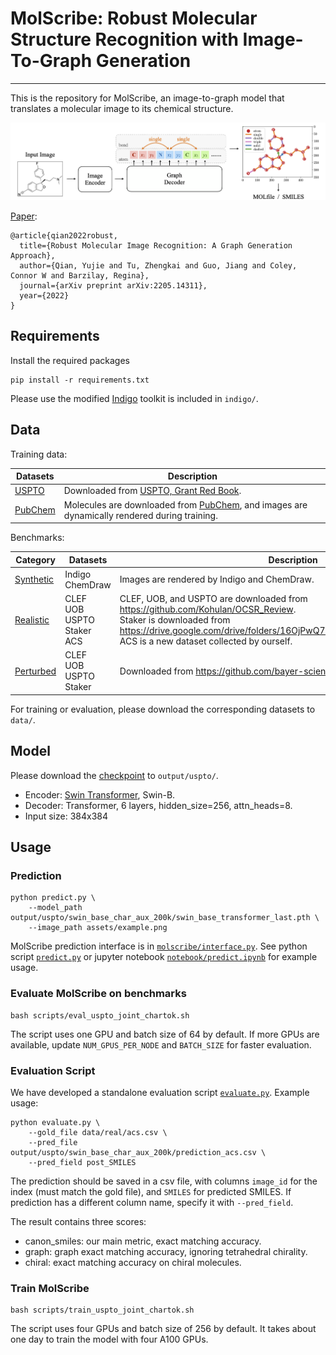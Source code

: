 # MolScribe: Robust Molecular Structure Recognition with Image-To-Graph Generation

---
This is the repository for MolScribe, an image-to-graph model that translates a molecular image to its chemical
structure.

![MolScribe](assets/model.png)

[Paper](https://arxiv.org/abs/2205.14311):
```
@article{qian2022robust,
  title={Robust Molecular Image Recognition: A Graph Generation Approach},
  author={Qian, Yujie and Tu, Zhengkai and Guo, Jiang and Coley, Connor W and Barzilay, Regina},
  journal={arXiv preprint arXiv:2205.14311},
  year={2022}
}
```

## Requirements
Install the required packages
```
pip install -r requirements.txt
```
Please use the modified [Indigo](https://github.com/epam/Indigo) toolkit is included in ``indigo/``.

## Data
Training data:

| Datasets                                                              | Description                                                                                                                                   |
|-----------------------------------------------------------------------|-----------------------------------------------------------------------------------------------------------------------------------------------|
| [USPTO](https://www.dropbox.com/s/3podz99nuwagudy/uspto_mol.zip?dl=0) | Downloaded from [USPTO, Grant Red Book](https://bulkdata.uspto.gov/).                                                                         |
| [PubChem](https://www.dropbox.com/s/mxvm5i8139y5cvk/pubchem.zip?dl=0) | Molecules are downloaded from [PubChem](https://ftp.ncbi.nlm.nih.gov/pubchem/Compound/), and images are dynamically rendered during training. |

Benchmarks:

| Category                                                                  | Datasets                                      | Description                                                                                                                                                                                                                                |
|---------------------------------------------------------------------------|-----------------------------------------------|--------------------------------------------------------------------------------------------------------------------------------------------------------------------------------------------------------------------------------------------|
| [Synthetic](https://www.dropbox.com/s/kihxlv4mx7qplc9/synthetic.zip?dl=0) | Indigo <br> ChemDraw                          | Images are rendered by Indigo and ChemDraw.                                                                                                                                                                                                |
| [Realistic](https://www.dropbox.com/s/4v8pktjcdsjsou8/real.zip?dl=0)      | CLEF <br> UOB <br> USPTO <br> Staker <br> ACS | CLEF, UOB, and USPTO are downloaded from https://github.com/Kohulan/OCSR_Review. <br/> Staker is downloaded from https://drive.google.com/drive/folders/16OjPwQ7bQ486VhdX4DWpfYzRsTGgJkSu. <br> ACS is a new dataset collected by ourself. |
| [Perturbed](https://www.dropbox.com/s/a6fje4vc0iowwgr/perturb.zip?dl=0)   | CLEF <br> UOB <br> USPTO <br> Staker          | Downloaded from https://github.com/bayer-science-for-a-better-life/Img2Mol/                                                                                                                                                                |

For training or evaluation, please download the corresponding datasets to `data/`.

## Model
Please download the [checkpoint](https://www.dropbox.com/s/suoa8kb72u23psj/swin_base_char_aux_200k.zip?dl=0) to `output/uspto/`.

- Encoder: [Swin Transformer](https://github.com/microsoft/Swin-Transformer), Swin-B.
- Decoder: Transformer, 6 layers, hidden_size=256, attn_heads=8.
- Input size: 384x384

## Usage

### Prediction
```
python predict.py \
    --model_path output/uspto/swin_base_char_aux_200k/swin_base_transformer_last.pth \
    --image_path assets/example.png
```
MolScribe prediction interface is in [`molscribe/interface.py`](molscribe/interface.py).
See python script [`predict.py`](predict.py) or jupyter notebook [`notebook/predict.ipynb`](notebook/predict.ipynb)
for example usage.

### Evaluate MolScribe on benchmarks
```
bash scripts/eval_uspto_joint_chartok.sh
```
The script uses one GPU and batch size of 64 by default. If more GPUs are available, update `NUM_GPUS_PER_NODE` and 
`BATCH_SIZE` for faster evaluation.

### Evaluation Script
We have developed a standalone evaluation script [`evaluate.py`](evaluate.py). Example usage:
```
python evaluate.py \
    --gold_file data/real/acs.csv \
    --pred_file output/uspto/swin_base_char_aux_200k/prediction_acs.csv \
    --pred_field post_SMILES
```
The prediction should be saved in a csv file, with columns `image_id` for the index (must match the gold file),
and `SMILES` for predicted SMILES. If prediction has a different column name, specify it with `--pred_field`.

The result contains three scores:
- canon_smiles: our main metric, exact matching accuracy.
- graph: graph exact matching accuracy, ignoring tetrahedral chirality.
- chiral: exact matching accuracy on chiral molecules.

### Train MolScribe
```
bash scripts/train_uspto_joint_chartok.sh
```
The script uses four GPUs and batch size of 256 by default. It takes about one day to train the model with four A100 GPUs.

